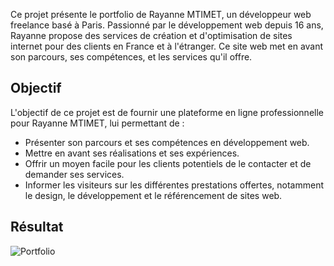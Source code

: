 Ce projet présente le portfolio de Rayanne MTIMET, un développeur web freelance basé à Paris. Passionné par le développement web depuis 16 ans, Rayanne propose des services de création et d'optimisation de sites internet pour des clients en France et à l'étranger. Ce site web met en avant son parcours, ses compétences, et les services qu'il offre.

## Objectif

L'objectif de ce projet est de fournir une plateforme en ligne professionnelle pour Rayanne MTIMET, lui permettant de :
- Présenter son parcours et ses compétences en développement web.
- Mettre en avant ses réalisations et ses expériences.
- Offrir un moyen facile pour les clients potentiels de le contacter et de demander ses services.
- Informer les visiteurs sur les différentes prestations offertes, notamment le design, le développement et le référencement de sites web.

## Résultat
![Portfolio](https://github.com/Rayanne92/portfolio2024/assets/103422010/02a4fceb-e85f-4eac-84a8-200e042a11ca)

